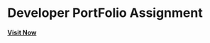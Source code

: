 # Developer PortFolio Assignment
<a href="https://aryan0jain.github.io/Developer-Portfolio-Landing-Page---HTML-CSS-Project---In-Class---ggsbq6tsvcqm/" target="_blank">**Visit Now**</a>
